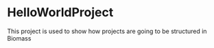 # HelloWorldProject
This project is used to show how projects are going to be structured in Biomass
